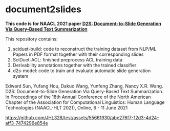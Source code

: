 # document2slides

**This code is for NAACL 2021 paper [D2S: Document-to-Slide Generation Via Query-Based Text Summarization](https://arxiv.org/pdf/2105.03664v1.pdf)**

This repository contains:
1) sciduet-build: code to reconstruct the training dataset from NLP/ML Papers in PDF format together with their corresponding slides
2) SciDuet-ACL: finished preprocess ACL training data
3) Derivability annotations together with the trained classifier
4) d2s-model: code to train and evaluate automatic slide generation system


Edward Sun, Yufang Hou, Dakuo Wang, Yunfeng Zhang, Nancy X.R. Wang. D2S: Document-to-Slide Generation Via Query-Based Text Summarization. In Proceedings of the 18th Annual Conference of the North American Chapter of the Association for Computational Linguistics: Human Language Technologies (NAACL-HLT 2021), Online, 6 - 11 June 2021

https://github.com/JHL328/test/assets/55661930/abe276f7-12d3-4d24-aff3-7474296e854e
